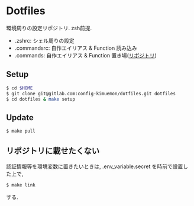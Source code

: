 # Dotfiles

環境周りの設定リポジトリ. zsh前提.

- .zshrc: シェル周りの設定
- .commandsrc: 自作エイリアス & Function 読み込み
- .commands: 自作エイリアス & Function 置き場([リポジトリ](https://gitlab.com/config-kimuemon/commands))

## Setup

``` sh
$ cd $HOME
$ git clone git@gitlab.com:config-kimuemon/dotfiles.git dotfiles
$ cd dotfiles & make setup
```

## Update

``` sh
$ make pull
```

## リポジトリに載せたくない

認証情報等を環境変数に置きたいときは, .env_variable.secret を時前で設置した上で,

``` sh
$ make link
```

する.
